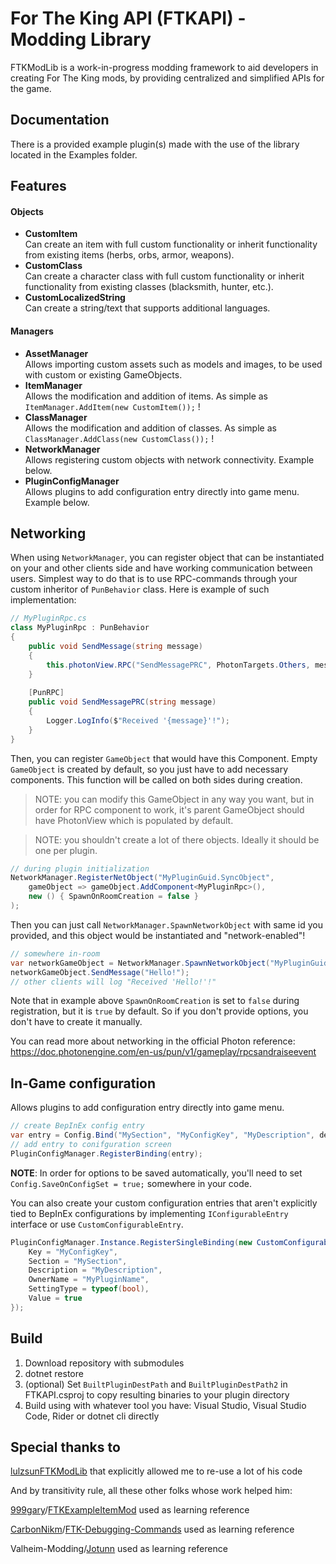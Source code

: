 # For The King API (FTKAPI) - Modding Library

FTKModLib is a work-in-progress modding framework to aid developers in creating For The King mods, by providing centralized and simplified APIs for the game.

## Documentation
There is a provided example plugin(s) made with the use of the library located in the Examples folder.

## Features
#### Objects
- **CustomItem**  
  Can create an item with full custom functionality or inherit functionality from existing items (herbs, orbs, armor, weapons).
- **CustomClass**  
  Can create a character class with full custom functionality or inherit functionality from existing classes (blacksmith, hunter, etc.).
- **CustomLocalizedString**  
  Can create a string/text that supports additional languages.

#### Managers
- **AssetManager**  
  Allows importing custom assets such as models and images, to be used with custom or existing GameObjects.
- **ItemManager**  
  Allows the modification and addition of items. As simple as ```ItemManager.AddItem(new CustomItem());``` !
- **ClassManager**  
  Allows the modification and addition of classes. As simple as ```ClassManager.AddClass(new CustomClass());``` !
- **NetworkManager**  
  Allows registering custom objects with network connectivity. Example below.
- **PluginConfigManager**  
  Allows plugins to add configuration entry directly into game menu. Example below.

## Networking
When using `NetworkManager`, you can register object that can be instantiated on your and other clients side and have working communication between users. Simplest way to do that is to use RPC-commands through your custom inheritor of `PunBehavior` class. Here is example of such implementation:
```c#
// MyPluginRpc.cs
class MyPluginRpc : PunBehavior 
{
    public void SendMessage(string message) 
    {
        this.photonView.RPC("SendMessagePRC", PhotonTargets.Others, message);
    }
    
    [PunRPC]
    public void SendMessagePRC(string message) 
    {
        Logger.LogInfo($"Received '{message}'!");    
    }
}
```

Then, you can register `GameObject` that would have this Component. Empty `GameObject` is created by default, so you just have to add necessary components. This function will be called on both sides during creation.
> NOTE: you can modify this GameObject in any way you want, but in order for RPC component to work, it's parent GameObject should have PhotonView which is populated by default.

> NOTE: you shouldn't create a lot of there objects. Ideally it should be one per plugin.

```c#
// during plugin initialization
NetworkManager.RegisterNetObject("MyPluginGuid.SyncObject", 
    gameObject => gameObject.AddComponent<MyPluginRpc>(),
    new () { SpawnOnRoomCreation = false }
);
```

Then you can just call `NetworkManager.SpawnNetworkObject` with same id you provided, and this object would be instantiated and "network-enabled"!

```c#
// somewhere in-room
var networkGameObject = NetworkManager.SpawnNetworkObject("MyPluginGuid.SyncObject");
networkGameObject.SendMessage("Hello!");
// other clients will log "Received 'Hello!'!"
```

Note that in example above `SpawnOnRoomCreation` is set to `false` during registration, but it is `true` by default. So if you don't provide options, you don't have to create it manually.

You can read more about networking in the official Photon reference: https://doc.photonengine.com/en-us/pun/v1/gameplay/rpcsandraiseevent


## In-Game configuration
  Allows plugins to add configuration entry directly into game menu. 
```c#
// create BepInEx config entry 
var entry = Config.Bind("MySection", "MyConfigKey", "MyDescription", defaultValue: 42);
// add entry to conifguration screen
PluginConfigManager.RegisterBinding(entry);
```

**NOTE**: In order for options to be saved automatically, you'll need to set `Config.SaveOnConfigSet = true;` somewhere in your code.

You can also create your custom configuration entries that aren't explicitly tied to BepInEx configurations by implementing `IConfigurableEntry` interface or use `CustomConfigurableEntry`.
```c#
PluginConfigManager.Instance.RegisterSingleBinding(new CustomConfigurableEntry() {
    Key = "MyConfigKey",
    Section = "MySection",
    Description = "MyDescription",
    OwnerName = "MyPluginName",
    SettingType = typeof(bool),
    Value = true
});
```

## Build

1. Download repository with submodules
2. dotnet restore
3. (optional) Set `BuiltPluginDestPath` and `BuiltPluginDestPath2` in FTKAPI.csproj to copy resulting binaries to your plugin directory
4. Build using with whatever tool you have: Visual Studio, Visual Studio Code, Rider or dotnet cli directly


## Special thanks to

[lulzsun](https://github.com/lulzsun)[FTKModLib](https://github.com/lulzsun/FTKModLib) that explicitly allowed me to re-use a lot of his code

And by transitivity rule, all these other folks whose work helped him: 

[999gary](https://github.com/999gary)/[FTKExampleItemMod](https://github.com/999gary/FTKExampleItemMod) used as learning reference

[CarbonNikm](https://github.com/CarbonNikm)/[FTK-Debugging-Commands](https://github.com/CarbonNikm/FTK-Debugging-Commands) used as learning reference

Valheim-Modding/[Jotunn](https://github.com/Valheim-Modding/Jotunn) used as learning reference